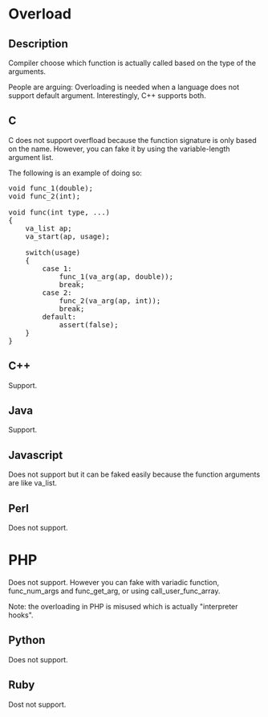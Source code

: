 # Overload

## Description

Compiler choose which function is actually called based on the type of the
arguments.

People are arguing: Overloading is needed when a language does not support
default argument. Interestingly, C++ supports both.

## C

C does not support overfload because the function signature is only based on
the name. However, you can fake it by using the variable-length argument list.

The following is an example of doing so:

<pre>
void func_1(double);
void func_2(int);

void func(int type, ...)
{
    va_list ap;
    va_start(ap, usage);

    switch(usage) 
    {
        case 1: 
            func_1(va_arg(ap, double));
            break;
        case 2:
            func_2(va_arg(ap, int));
            break;
        default:
            assert(false);
    }
}
</pre>

## C++ 

Support.

## Java

Support.

## Javascript

Does not support but it can be faked easily because the function arguments are
like va_list. 

## Perl

Does not support.

# PHP

Does not support. However you can fake with variadic function, func_num_args
and func_get_arg, or using call_user_func_array.

Note: the overloading in PHP is misused which is actually "interpreter hooks".

## Python

Does not support.

## Ruby

Dost not support.
